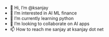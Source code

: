 - 👋 Hi, I’m @ksanjay
- 👀 I’m interested in AI ML finance 
- 🌱 I’m currently learning python 
- 💞️ I’m looking to collaborate on AI apps
- 📫 How to reach me sanjay at ksanjay dot net

<!---
ksanjay/ksanjay is a ✨ special ✨ repository because its `README.md` (this file) appears on your GitHub profile.
You can click the Preview link to take a look at your changes.
--->

